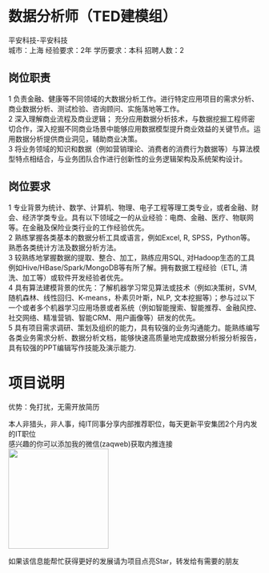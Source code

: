 # 数据分析师（TED建模组）
平安科技-平安科技  
城市：上海 经验要求：2年 学历要求：本科  招聘人数：2

## 岗位职责
1 负责金融、健康等不同领域的大数据分析工作。进行特定应用项目的需求分析、商业数据分析、测试检验、咨询顾问、实施落地等工作。   
2 深入理解商业流程及商业逻辑； 充分应用数据分析技术，与数据挖掘工程师密切合作，深入挖掘不同商业场景中能够应用数据模型提升商业效益的关键节点。运用数据分析提供商业洞见，辅助商业决策。   
3 将业务领域的知识和数据（例如营销理论、消费者的消费行为数据等）与算法模型特点相结合，与业务团队合作进行创新性的业务逻辑架构及系统架构设计。

## 岗位要求
1 专业背景为统计、数学、计算机、物理、电子工程等理工类专业，或者金融、财会、经济学类专业。具有以下领域之一的从业经验：电商、金融、医疗、物联网等。在金融及保险业类行业的工作经验优先。   
2 熟练掌握各类基本的数据分析工具或语言，例如Excel, R, SPSS，Python等。熟悉各类统计方法及数据分析方法。   
3 较熟练地掌握数据的提取、整合、加工，熟练应用SQL, 对Hadoop生态的工具例如Hive/HBase/Spark/MongoDB等有所了解。拥有数据工程经验（ETL, 清洗、加工等）或软件开发经验者优先。   
4 具有算法建模背景的优先：了解机器学习常见算法或技术（例如决策树，SVM, 随机森林、线性回归、K-means，朴素贝叶斯，NLP, 文本挖掘等）；参与过以下一个或者多个机器学习应用场景或者系统（例如智能搜索、智能推荐、金融风控、社交网络、精准营销、智能CRM、用户画像等）研发的优先。   
5 具有项目需求调研、策划及组织的能力，具有较强的业务沟通能力。能熟练编写各类业务需求分析、数据分析文档，能够快速高质量地完成数据分析报分析报告，具有较强的PPT编辑写作技能及演示能力.

# 项目说明

优势：免打扰，无需开放简历

本人非猎头，非人事，纯IT同事分享内部推荐职位，每天更新平安集团2个月内发的IT职位  
感兴趣的你可以添加我的微信(zaqweb)获取内推连接  
<img src="https://github.com/zaqweb/PA-IT-JOBS/blob/master/WechatICode.jpeg"  height="200" width="200">

如果该信息能帮忙获得更好的发展请为项目点亮Star，转发给有需要的朋友




